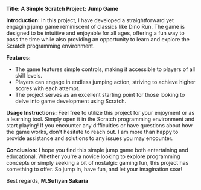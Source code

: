 **Title: A Simple Scratch Project: Jump Game**

**Introduction:**
In this project, I have developed a straightforward yet engaging jump game reminiscent of classics like Dino Run. The game is designed to be intuitive and enjoyable for all ages, offering a fun way to pass the time while also providing an opportunity to learn and explore the Scratch programming environment.

**Features:**
- The game features simple controls, making it accessible to players of all skill levels.
- Players can engage in endless jumping action, striving to achieve higher scores with each attempt.
- The project serves as an excellent starting point for those looking to delve into game development using Scratch.

**Usage Instructions:**
Feel free to utilize this project for your enjoyment or as a learning tool. Simply open it in the Scratch programming environment and start playing! If you encounter any difficulties or have questions about how the game works, don't hesitate to reach out. I am more than happy to provide assistance and solutions to any issues you may encounter.

**Conclusion:**
I hope you find this simple jump game both entertaining and educational. Whether you're a novice looking to explore programming concepts or simply seeking a bit of nostalgic gaming fun, this project has something to offer. So jump in, have fun, and let your imagination soar!

Best regards,
**M.Sufiyan Sakaria**
